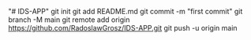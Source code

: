 "# IDS-APP"  git init git add README.md git commit -m "first commit" git branch -M main git remote add origin https://github.com/RadoslawGrosz/IDS-APP.git git push -u origin main
